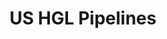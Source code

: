 ---
title: US HGL Pipelines
attribution: EIA
attribution-url: http://www.eia.gov/maps/layer_info-m.cfm
id: HGL_Pipelines_US_Nov2014
source-url: mapbox://mappingfuture.vpmsra4i
layer: HGL_Pipelines_US_Nov2014
tags:
  - line
themes: oil
line-color: '#01da83'
line-width: 0.9
---
